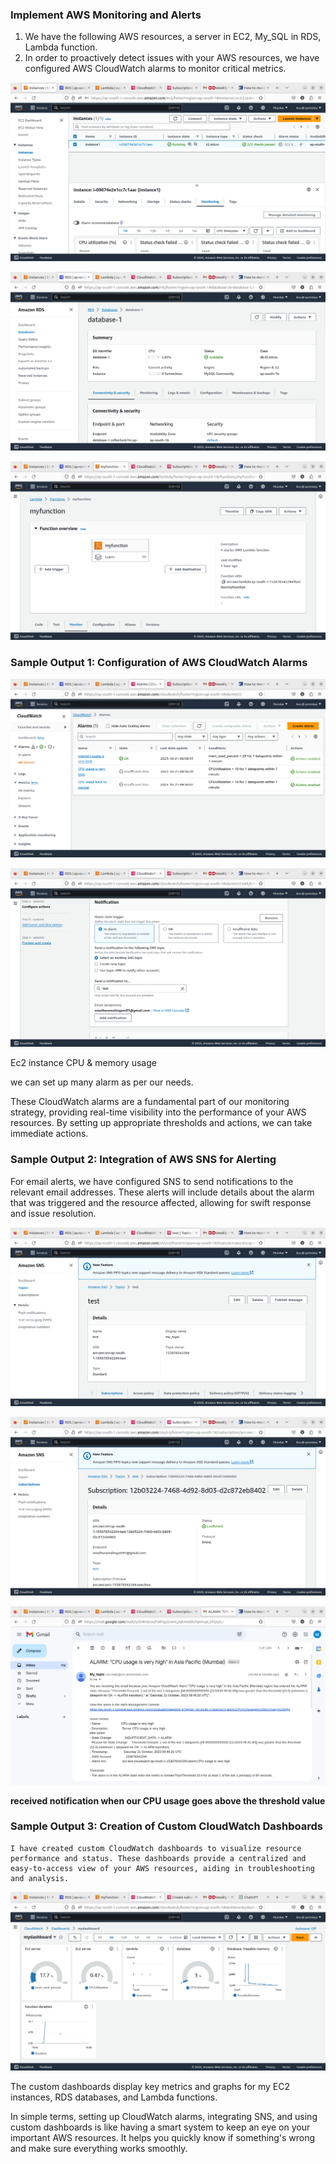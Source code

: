 ### Implement AWS Monitoring and Alerts

1. We have the following AWS resources, a server in EC2, My_SQL in RDS, Lambda function. 
2. In order to proactively detect issues with your AWS resources, we have configured AWS CloudWatch alarms to monitor critical metrics.  


![EC2](pictures/Ec2.png)

![RDS](pictures/RDS.png)

![Lambda](pictures/Lambda.png)

 

 ### Sample Output 1: Configuration of AWS CloudWatch Alarms
 
 ![Alarm](pictures/alarms.png)

 ![Alarm](pictures/setup.png)

   Ec2 instance CPU & memory usage

   we can set up many alarm as per our needs.

   These CloudWatch alarms are a fundamental part of our monitoring strategy, providing real-time visibility into the performance of your AWS resources. By setting up appropriate thresholds and actions, we can take immediate actions.

### Sample Output 2: Integration of AWS SNS for Alerting
  
  For email alerts, we have configured SNS to send notifications to the relevant email addresses. These alerts will include details about the alarm that was triggered and the resource affected, allowing for swift response and issue resolution.

 ![SNS](pictures/SNS.png)

 ![SNS](pictures/SNSS.png)

 ![alert](pictures/high.png)

 **received notification when our CPU usage goes above the threshold value**

 ### Sample Output 3: Creation of Custom CloudWatch Dashboards

    I have created custom CloudWatch dashboards to visualize resource performance and status. These dashboards provide a centralized and easy-to-access view of your AWS resources, aiding in troubleshooting and analysis.

 ![dashboard](pictures/dash.png)

  The custom dashboards display key metrics and graphs for my EC2 instances, RDS databases, and Lambda functions. 

  In simple terms, setting up CloudWatch alarms, integrating SNS, and using custom dashboards is like having a smart system to keep an eye on your important AWS resources. It helps you quickly know if something's wrong and make sure everything works smoothly.
